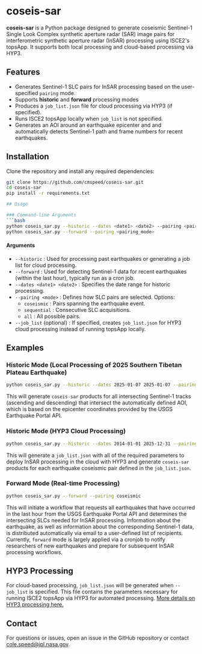 # coseis-sar

**coseis-sar** is a Python package designed to generate coseismic Sentinel-1 Single Look Complex synthetic aperture radar (SAR) image pairs for interferometric synthetic aperture radar (InSAR) processing using ISCE2's topsApp. It supports both local processing and cloud-based processing via HYP3.

## Features
- Generates Sentinel-1 SLC pairs for InSAR processing based on the user-specified `pairing` mode.
- Supports **historic** and **forward** processing modes
- Produces a `job_list.json` file for cloud processing via HYP3 (if specified).
- Runs ISCE2 topsApp locally when `job_list` is not specified.
- Generates an AOI around an earthquake epicenter and and automatically detects Sentinel-1 path and frame numbers for recent earthquakes.

## Installation
Clone the repository and install any required dependencies:

```bash
git clone https://github.com/cmspeed/coseis-sar.git
cd coseis-sar
pip install -r requirements.txt

## Usage

### Command-line Arguments
```bash
python coseis_sar.py --historic --dates <date1> <date2> --pairing <pairing_mode> [--job_list]
python coseis_sar.py --forward --pairing <pairing_mode>
```

#### Arguments
- `--historic` : Used for processing past earthquakes or generating a job list for cloud processing.
- `--forward` : Used for detecting Sentinel-1 data for recent earthquakes (within the last hour), typically run as a cron job.
- `--dates <date1> <date2>` : Specifies the date range for historic processing.
- `--pairing <mode>` : Defines how SLC pairs are selected. Options:
  - `coseismic` : Pairs spanning the earthquake event.
  - `sequential` : Consecutive SLC acquisitions.
  - `all` : All possible pairs.
- `--job_list` (optional) : If specified, creates `job_list.json` for HYP3 cloud processing instead of running topsApp locally.

## Examples

### Historic Mode (Local Processing of 2025 Southern Tibetan Plateau Earthquake)
```bash
python coseis_sar.py --historic --dates 2025-01-07 2025-01-07 --pairing coseismic
```

This will generate `coseis-sar` products for all intersecting Sentinel-1 tracks (ascending and descending) that intersect the automatically defined AOI, which is based on the epicenter coordinates provided by the USGS Earthquake Portal API.

### Historic Mode (HYP3 Cloud Processing)
```bash
python coseis_sar.py --historic --dates 2014-01-01 2025-12-31 --pairing coseismic --job_list
```

This will generate a `job_list.json` with all of the required parameters to deploy InSAR processing in the cloud with HYP3 and generate `coseis-sar` products for each earthquake coseismic pair defined in the `job_list.json`. 


### Forward Mode (Real-time Processing)
```bash
python coseis_sar.py --forward --pairing coseismic
```

This will initiate a workflow that requests all earthquakes that have occurred in the last hour from the USGS Earthquake Portal API and determines the intersecting SLCs needed for InSAR processing. Information about the earthquake, as well as information about the corresponding Sentinel-1 data, is distributed automatically via email to a user-defined list of recipients. Currently, `forward` mode is largely applied via a cronjob to notify researchers of new earthquakes and prepare for subsequent InSAR processing workflows.


## HYP3 Processing
For cloud-based processing, `job_list.json` will be generated when `--job_list` is specified. This file contains the parameters necessary for running ISCE2 topsApp via HYP3 for automated processing. [More details on HYP3 processing here.](http://hyp3-docs.asf.alaska.edu)

## Contact
For questions or issues, open an issue in the GitHub repository or contact [cole.speed@jpl.nasa.gov](mailto:cole.speed@jpl.nasa.gov).
